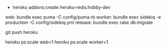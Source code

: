 - heroku addons:create heroku-redis:hobby-dev


web: bundle exec puma -C config/puma.rb
worker: bundle exec sidekiq -e production -C config/sidekiq.yml
release: bundle exec rake db:migrate


git push heroku <master or main>

heroku ps:scale web=1
heroku ps:scale worker+1
